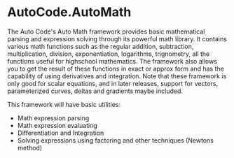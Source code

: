 # AutoCode.AutoMath

The Auto Code's Auto Math framework provides basic mathematical parsing and expression solving through its powerful math library. It contains various math functions such as the regular addition, subtraction, multiplication, division, exponentiation, logarithms, trignometry, all the functions useful for highschool mathematics.
The framework also allows you to get the result of these functions in exact or approx form and has the capability of using derivatives and integration.
Note that these framework is only good for scalar equations, and in later releases, support for vectors, parameterized curves, deltas and gradients maybe included.

This framework will have basic utilities:
 - Math expression parsing
 - Math expression evaluating
 - Differentiation and Integration
 - Solving expressions using factoring and other techniques (Newtons method)